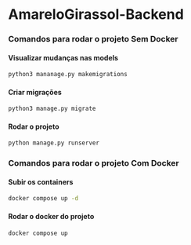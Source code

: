 # AmareloGirassol-Backend

### Comandos para rodar o projeto Sem Docker

#### Visualizar mudanças nas models
```sh
python3 mananage.py makemigrations
```

#### Criar migrações
```sh
python3 manage.py migrate
```

#### Rodar o projeto
```sh
python manage.py runserver
```

### Comandos para rodar o projeto Com Docker

#### Subir os containers
```sh
docker compose up -d
```

#### Rodar o docker do projeto
```sh
docker compose up
```